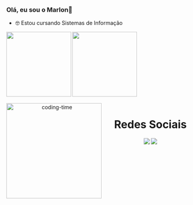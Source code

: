 ### Olá, eu sou o Marlon👋
- 🤓 Estou cursando Sistemas de Informação
  
<div>
  <a href="https://github.com/Marllonlp">
    <img height="170em" src="https://github-readme-stats.vercel.app/api?username=Marllonlp&count_private=true&include_all_commits=true&show_icons=true&theme=chartreuse-dark&hide_border=false&show_owner=true"/>
    <img  align="left" height="170em" src="https://github-readme-stats.vercel.app/api/top-langs/?username=Marllonlp&theme=chartreuse-dark&hide_border=false&&layout=compact"/>
  </a>
</div>

<div  align="center"> 
  <div style="display: inline_block"><br>
    <img align="left" height="250" alt="coding-time" src="code.gif">
   </div>

##
 <h1 align="center">Redes Sociais</h1>
<div>
  <a href="https://www.linkedin.com/in/marlon-neves-7980ab28b/" target="_blank"><img src="https://img.shields.io/badge/-LinkedIn-%230077B5?style=for-the-badge&logo=linkedin&logoColor=white" target="_blank"></a> 
  <a href="mailto: marlonmota2019@gmail.com"><img src="https://img.shields.io/badge/-Gmail-%23333?style=for-the-badge&logo=gmail&logoColor=white" target="_blank"></a>
</div>

